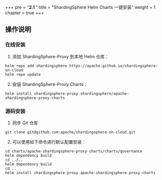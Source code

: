 +++
pre = "<b>2.1 </b>"
title = "ShardingSphere Helm Charts 一键安装"
weight = 1
chapter = true
+++

## 操作说明

### 在线安装

1. 添加 ShardingSphere-Proxy 到本地 Helm 仓库：

```shell
helm repo add shardingsphere https://apache.github.io/shardingsphere-on-cloud
helm repo update
```

2. 安装 ShardingSphere-Proxy Charts：

```shell
helm install shardingsphere-proxy shardingsphere/apache-shardingsphere-proxy-charts 
```

### 源码安装

1. 同步 Git 仓库

```shell
git clone git@github.com:apache/shardingsphere-on-cloud.git
```

2. 可以使用如下命令进行默认配置安装：

```shell
cd charts/apache-shardingsphere-proxy-charts/charts/governance
helm dependency build 
cd ../..
helm dependency build 
cd ..
helm install shardingsphere-proxy apache-shardingsphere-proxy-charts
```
